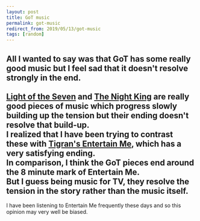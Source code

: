 ```yaml
---
layout: post
title: GoT music
permalink: got-music
redirect_from: 2019/05/13/got-music
tags: [random]
---
```


All I wanted to say was that GoT has some really good music but I feel sad that it doesn't resolve strongly in the end.<br>  
[Light of the Seven](https://www.youtube.com/watch?v=pS-gbqbVd8c) and [The Night King](https://www.youtube.com/watch?v=k1frgt0D_f4) are really good pieces of music which progress slowly building up the tension but their ending doesn't resolve that build-up.  
I realized that I have been trying to contrast these with [Tigran's Entertain Me](https://www.youtube.com/watch?v=rK1ATwFt3YM), which has a very satisfying ending.  
In comparison, I think the GoT pieces end around the 8 minute mark of Entertain Me.  
But I guess being music for TV, they resolve the tension in the story rather than the music itself.  
---

I have been listening to Entertain Me frequently these days and so this opinion may very well be biased.
